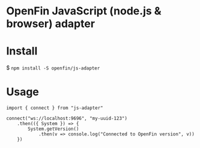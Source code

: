 # OpenFin JavaScript (node.js & browser) adapter

# Install

$ `npm install -S openfin/js-adapter`

# Usage

    import { connect } from "js-adapter"

    connect("ws://localhost:9696", "my-uuid-123")
        .then(({ System }) => {
            System.getVersion()
                .then(v => console.log("Connected to OpenFin version", v))
        })
